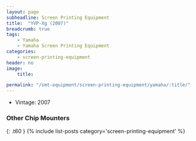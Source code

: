 ```yaml
---
layout: page
subheadline: Screen Printing Equipment
title:  "YVP-Xg (2007)"
breadcrumb: true
tags:
    - Yamaha
    - Yamaha Screen Printing Equipment
categories:
    - screen-printing-equipment
header: no
image:
    title:

permalink: "/smt-equipment/screen-printing-equipment/yamaha/:title/"
---
```


- Vintage: 2007


### Other Chip Mounters ###
{: .t60 }
{% include list-posts category='screen-printing-equipment' %}
